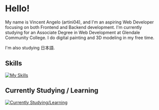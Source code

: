 # Hello!

My name is Vincent Angelo (artini04), and I'm an aspiring Web Developer focusing on both Frontend and Backend development. I'm currently studying for an Associate Degree in Web Development at Glendale Community College. I do digital painting and 3D modeling in my free time.

I'm also studying 日本語.

## Skills
[![My Skills](https://skillicons.dev/icons?i=html,css,sass,js,ts,nodejs,vite,vue)](https://skillicons.dev)

## Currently Studying / Learning
[![Currently Studying/Learning](https://skillicons.dev/icons?i=py,rust,c,cpp)](https://skillicons.dev)